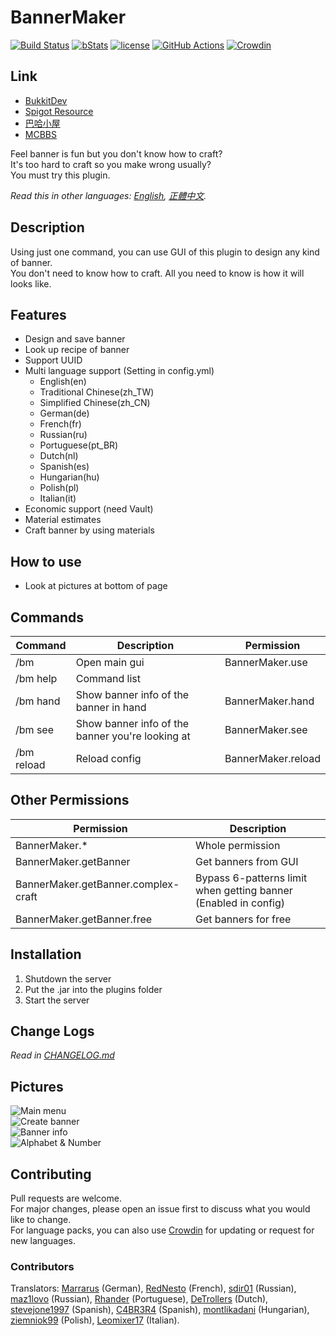 # BannerMaker

[![Build Status](https://ci.kid7.club/job/BannerMaker/badge/icon)](https://ci.kid7.club/job/BannerMaker/)
[![bStats](https://img.shields.io/badge/bStats-1.4-brightgreen.svg)](https://bstats.org/plugin/bukkit/BannerMaker)
[![license](https://img.shields.io/github/license/jyhsu2000/BannerMaker.svg)](https://github.com/jyhsu2000/BannerMaker/blob/master/LICENSE)
[![GitHub Actions](https://github.com/jyhsu2000/BannerMaker/actions/workflows/maven.yml/badge.svg)](https://github.com/jyhsu2000/BannerMaker/actions/workflows/maven.yml)
[![Crowdin](https://badges.crowdin.net/bannermaker/localized.svg)](https://crowdin.com/project/bannermaker)

## Link

* [BukkitDev](https://dev.bukkit.org/projects/bannermaker)
* [Spigot Resource](http://www.spigotmc.org/resources/bannermaker.4380/)
* [巴哈小屋](http://home.gamer.com.tw/creationDetail.php?sn=2760067)
* [MCBBS](http://www.mcbbs.net/thread-415289-1-1.html)

Feel banner is fun but you don't know how to craft?  
It's too hard to craft so you make wrong usually?  
You must try this plugin.

*Read this in other languages: [English](README.md), [正體中文](README.zh-tw.md).*

## Description

Using just one command, you can use GUI of this plugin to design any kind of banner.  
You don't need to know how to craft. All you need to know is how it will looks like.

## Features

* Design and save banner
* Look up recipe of banner
* Support UUID
* Multi language support (Setting in config.yml)
    * English(en)
    * Traditional Chinese(zh_TW)
    * Simplified Chinese(zh_CN)
    * German(de)
    * French(fr)
    * Russian(ru)
    * Portuguese(pt_BR)
    * Dutch(nl)
    * Spanish(es)
    * Hungarian(hu)
    * Polish(pl)
    * Italian(it)
* Economic support (need Vault)
* Material estimates
* Craft banner by using materials

## How to use

* Look at pictures at bottom of page

## Commands

| **Command** | **Description**                                  | **Permission**     |
|-------------|--------------------------------------------------|--------------------|
| /bm         | Open main gui                                    | BannerMaker.use    |
| /bm help    | Command list                                     |                    |
| /bm hand    | Show banner info of the banner in hand           | BannerMaker.hand   |
| /bm see     | Show banner info of the banner you're looking at | BannerMaker.see    |
| /bm reload  | Reload config                                    | BannerMaker.reload |

## Other Permissions

| **Permission**                      | **Description**                                                 |
|-------------------------------------|-----------------------------------------------------------------|
| BannerMaker.*                       | Whole permission                                                |
| BannerMaker.getBanner               | Get banners from GUI                                            |
| BannerMaker.getBanner.complex-craft | Bypass 6-patterns limit when getting banner (Enabled in config) |
| BannerMaker.getBanner.free          | Get banners for free                                            |

## Installation

1. Shutdown the server
2. Put the .jar into the plugins folder
3. Start the server

## Change Logs

*Read in [CHANGELOG.md](CHANGELOG.md)*

## Pictures

![Main menu](http://i.imgur.com/rMTTfsE.png)  
![Create banner](http://i.imgur.com/HB6Dhm3.png)  
![Banner info](http://i.imgur.com/Xydmcbj.png)  
![Alphabet & Number](http://i.imgur.com/tGHmakp.png)

## Contributing

Pull requests are welcome.  
For major changes, please open an issue first to discuss what you would like to change.  
For language packs, you can also use [Crowdin](https://crowdin.com/project/bannermaker) for updating or request for new
languages.

### Contributors

Translators:
[Marrarus](https://github.com/Marrarus) (German),
[RedNesto](https://github.com/RedNesto) (French),
[sdir01](https://www.spigotmc.org/members/sdir01.238854/) (Russian),
[maz1lovo](https://github.com/authorless) (Russian),
[Rhander](https://www.spigotmc.org/members/rhander.103119/) (Portuguese),
[DeTrollers](https://www.spigotmc.org/members/detrollers.174265/) (Dutch),
[stevejone1997](https://www.spigotmc.org/members/stevejone1997.432373/) (Spanish),
[C4BR3R4](https://www.spigotmc.org/members/c4br3r4.26779/) (Spanish),
[montlikadani](https://www.spigotmc.org/members/toldi.251100/) (Hungarian),
[ziemniok99](https://www.spigotmc.org/members/ziemniok99.596334/) (Polish),
[Leomixer17](https://www.spigotmc.org/members/leomixer17.140367/) (Italian).
